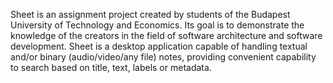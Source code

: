 Sheet is an assignment project created by students of the Budapest University of Technology and Economics. Its goal is to demonstrate the knowledge of the creators in the field of software architecture and software development.
Sheet is a desktop application capable of handling textual and/or binary (audio/video/any file) notes, providing convenient capability to search based on title, text, labels or metadata.